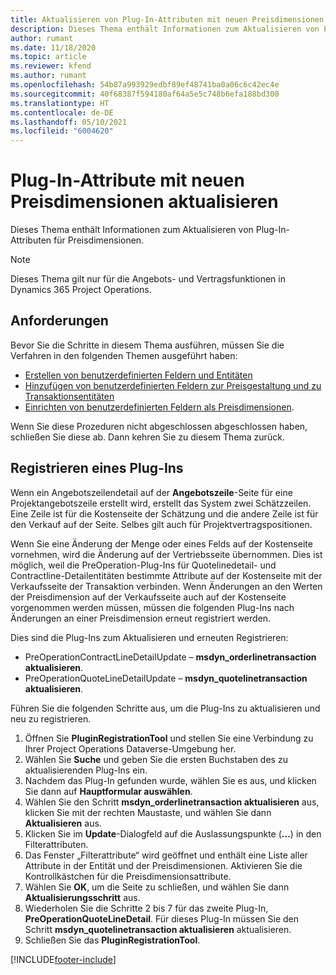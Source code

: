 ```yaml
---
title: Aktualisieren von Plug-In-Attributen mit neuen Preisdimensionen
description: Dieses Thema enthält Informationen zum Aktualisieren von Plug-In-Attributen für Preisdimensionen.
author: rumant
ms.date: 11/18/2020
ms.topic: article
ms.reviewer: kfend
ms.author: rumant
ms.openlocfilehash: 54b87a993929edbf89ef48741ba0a06c6c42ec4e
ms.sourcegitcommit: 40f68387f594180af64a5e5c748b6efa188bd300
ms.translationtype: HT
ms.contentlocale: de-DE
ms.lasthandoff: 05/10/2021
ms.locfileid: "6004620"
---
```

# <a name="update-plug-in-attributes-with-new-pricing-dimensions"></a>Plug-In-Attribute mit neuen Preisdimensionen aktualisieren

Dieses Thema enthält Informationen zum Aktualisieren von Plug-In-Attributen für Preisdimensionen.

> [!NOTE]
> Dieses Thema gilt nur für die Angebots- und Vertragsfunktionen in Dynamics 365 Project Operations.

## <a name="prerequisites"></a>Anforderungen
Bevor Sie die Schritte in diesem Thema ausführen, müssen Sie die Verfahren in den folgenden Themen ausgeführt haben:

  - [Erstellen von benutzerdefinierten Feldern und Entitäten](create-custom-fields-entities-pricing-dimensions.md) 
  - [Hinzufügen von benutzerdefinierten Feldern zur Preisgestaltung und zu Transaktionsentitäten ](add-custom-fields-price-setup-transactional-entities.md)
  - [Einrichten von benutzerdefinierten Feldern als Preisdimensionen](set-up-custom-fields-pricing-dimensions.md). 
  
Wenn Sie diese Prozeduren nicht abgeschlossen abgeschlossen haben, schließen Sie diese ab. Dann kehren Sie zu diesem Thema zurück.

## <a name="register-a-plug-in"></a>Registrieren eines Plug-Ins
Wenn ein Angebotszeilendetail auf der **Angebotszeile**-Seite für eine Projektangebotszeile erstellt wird, erstellt das System zwei Schätzzeilen. Eine Zeile ist für die Kostenseite der Schätzung und die andere Zeile ist für den Verkauf auf der Seite. Selbes gilt auch für Projektvertragspositionen.

Wenn Sie eine Änderung der Menge oder eines Felds auf der Kostenseite vornehmen, wird die Änderung auf der Vertriebsseite übernommen. Dies ist möglich, weil die PreOperation-Plug-Ins für Quotelinedetail- und Contractline-Detailentitäten bestimmte Attribute auf der Kostenseite mit der Verkaufsseite der Transaktion verbinden. Wenn Änderungen an den Werten der Preisdimension auf der Verkaufsseite auch auf der Kostenseite vorgenommen werden müssen, müssen die folgenden Plug-Ins nach Änderungen an einer Preisdimension erneut registriert werden.

Dies sind die Plug-Ins zum Aktualisieren und erneuten Registrieren:

- PreOperationContractLineDetailUpdate – **msdyn_orderlinetransaction aktualisieren**.
- PreOperationQuoteLineDetailUpdate – **msdyn_quotelinetransaction aktualisieren**.

Führen Sie die folgenden Schritte aus, um die Plug-Ins zu aktualisieren und neu zu registrieren.

1. Öffnen Sie **PluginRegistrationTool** und stellen Sie eine Verbindung zu Ihrer Project Operations Dataverse-Umgebung her.
2. Wählen Sie **Suche** und geben Sie die ersten Buchstaben des zu aktualisierenden Plug-Ins ein.
3. Nachdem das Plug-In gefunden wurde, wählen Sie es aus, und klicken Sie dann auf **Hauptformular auswählen**.
4. Wählen Sie den Schritt **msdyn_orderlinetransaction aktualisieren** aus, klicken Sie mit der rechten Maustaste, und wählen Sie dann **Aktualisieren** aus.
5. Klicken Sie im **Update**-Dialogfeld auf die Auslassungspunkte (**...**) in den Filterattributen.
6. Das Fenster „Filterattribute“ wird geöffnet und enthält eine Liste aller Attribute in der Entität und der Preisdimensionen. Aktivieren Sie die Kontrollkästchen für die Preisdimensionsattribute.
7. Wählen Sie **OK**, um die Seite zu schließen, und wählen Sie dann **Aktualisierungsschritt** aus.
8. Wiederholen Sie die Schritte 2 bis 7 für das zweite Plug-In, **PreOperationQuoteLineDetail**. Für dieses Plug-In müssen Sie den Schritt **msdyn_quotelinetransaction aktualisieren** aktualisieren.
9. Schließen Sie das **PluginRegistrationTool**.


[!INCLUDE[footer-include](../includes/footer-banner.md)]
